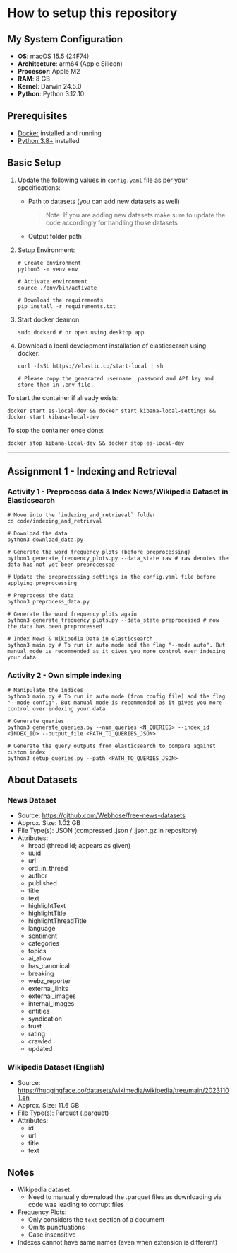 # How to setup this repository

## My System Configuration

- **OS**: macOS 15.5 (24F74)
- **Architecture**: arm64 (Apple Silicon)
- **Processor**: Apple M2
- **RAM**: 8 GB
- **Kernel**: Darwin 24.5.0
- **Python**: Python 3.12.10

## Prerequisites

- [Docker](https://docs.docker.com/get-docker/) installed and running
- [Python 3.8+](https://www.python.org/downloads/) installed

## Basic Setup

1. Update the following values in `config.yaml` file as per your specifications:
    - Path to datasets (you can add new datasets as well)
      > Note: If you are adding new datasets make sure to update the code accordingly for handling those datasets

    - Output folder path

2. Setup Environment:

    ```shell
    # Create environment
    python3 -m venv env

    # Activate environment
    source ./env/bin/activate

    # Download the requirements
    pip install -r requirements.txt
    ```

3. Start docker deamon:

    ```shell
    sudo dockerd # or open using desktop app
    ```

4. Download a local development installation of elasticsearch using docker:

    ```shell
    curl -fsSL https://elastic.co/start-local | sh

    # Please copy the generated username, password and API key and store them in .env file.
    ```

To start the container if already exists:

```shell
docker start es-local-dev && docker start kibana-local-settings && docker start kibana-local-dev
```

To stop the container once done:

```shell
docker stop kibana-local-dev && docker stop es-local-dev
```

---

## Assignment 1 - Indexing and Retrieval

### Activity 1 - Preprocess data & Index News/Wikipedia Dataset in Elasticsearch

```shell
# Move into the `indexing_and_retrieval` folder
cd code/indexing_and_retrieval

# Download the data
python3 download_data.py

# Generate the word frequency plots (before preprocessing)
python3 generate_frequency_plots.py --data_state raw # raw denotes the data has not yet been preprocessed

# Update the preprocessing settings in the config.yaml file before applying preprocessing

# Preprocess the data
python3 preprocess_data.py

# Generate the word frequency plots again
python3 generate_frequency_plots.py --data_state preprocessed # now the data has been preprocessed

# Index News & Wikipedia Data in elasticsearch
python3 main.py # To run in auto mode add the flag "--mode auto". But manual mode is recommended as it gives you more control over indexing your data
```

### Activity 2 - Own simple indexing

```shell
# Manipulate the indices
python3 main.py # To run in auto mode (from config file) add the flag "--mode config". But manual mode is recommended as it gives you more control over indexing your data

# Generate queries
python3 generate_queries.py --num_queries <N_QUERIES> --index_id <INDEX_ID> --output_file <PATH_TO_QUERIES_JSON>

# Generate the query outputs from elasticsearch to compare against custom index
python3 setup_queries.py --path <PATH_TO_QUERIES_JSON>
```

## About Datasets

### News Dataset

- Source: <https://github.com/Webhose/free-news-datasets>  
- Approx. Size: 1.02 GB  
- File Type(s): JSON (compressed .json / .json.gz in repository)  
- Attributes:  
  - hread (thread id; appears as given)  
  - uuid  
  - url  
  - ord_in_thread  
  - author  
  - published  
  - title  
  - text  
  - highlightText  
  - highlightTitle  
  - highlightThreadTitle  
  - language  
  - sentiment  
  - categories  
  - topics  
  - ai_allow  
  - has_canonical  
  - breaking  
  - webz_reporter  
  - external_links  
  - external_images  
  - internal_images  
  - entities  
  - syndication  
  - trust  
  - rating  
  - crawled  
  - updated  

### Wikipedia Dataset (English)

- Source: <https://huggingface.co/datasets/wikimedia/wikipedia/tree/main/20231101.en>  
- Approx. Size: 11.6 GB  
- File Type(s): Parquet (.parquet)  
- Attributes:  
  - id  
  - url  
  - title  
  - text

## Notes

- Wikipedia dataset:
  - Need to manually downaload the .parquet files as downloading via code was leading to corrupt files
- Frequency Plots:
  - Only considers the `text` section of a document
  - Omits punctuations
  - Case insensitive
- Indexes cannot have same names (even when extension is different)
